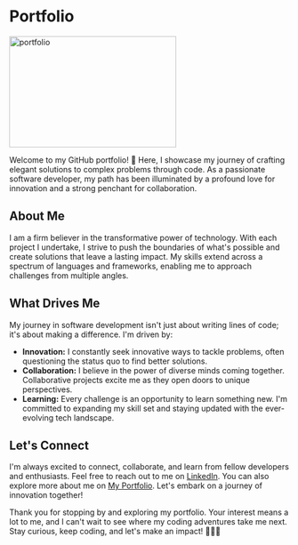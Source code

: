 # Portfolio

<img src='https://i.pinimg.com/564x/09/f4/90/09f4908b96a4ed1becc04a1e7316e5f4.jpg' alt='portfolio' height=200 width=300>

Welcome to my GitHub portfolio! 🚀 Here, I showcase my journey of crafting elegant solutions to complex problems through code. As a passionate software developer, my path has been illuminated by a profound love for innovation and a strong penchant for collaboration.

## About Me

I am a firm believer in the transformative power of technology. With each project I undertake, I strive to push the boundaries of what's possible and create solutions that leave a lasting impact. My skills extend across a spectrum of languages and frameworks, enabling me to approach challenges from multiple angles.

## What Drives Me

My journey in software development isn't just about writing lines of code; it's about making a difference. I'm driven by:

- **Innovation:** I constantly seek innovative ways to tackle problems, often questioning the status quo to find better solutions.
- **Collaboration:** I believe in the power of diverse minds coming together. Collaborative projects excite me as they open doors to unique perspectives.
- **Learning:** Every challenge is an opportunity to learn something new. I'm committed to expanding my skill set and staying updated with the ever-evolving tech landscape.

## Let's Connect

I'm always excited to connect, collaborate, and learn from fellow developers and enthusiasts. Feel free to reach out to me on [LinkedIn](https://www.linkedin.com/in/fagun-raithatha-4365a2178/). You can also explore more about me on [My Portfolio](https://portfolio-tau-swart-70.vercel.app/). Let's embark on a journey of innovation together!

Thank you for stopping by and exploring my portfolio. Your interest means a lot to me, and I can't wait to see where my coding adventures take me next. Stay curious, keep coding, and let's make an impact! 👨‍💻🌟

